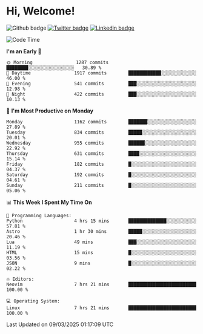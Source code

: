   # Hi, Welcome!
  ![Github badge](https://img.shields.io/github/followers/kraken-afk.svg?style=social&label=Follow&maxAge=2592000)
  [![Twitter badge](https://img.shields.io/badge/-Twitter-00acee?style=flat-square&logo=Twitter&logoColor=white)](https://twitter.com/trshppl)
  [![Linkedin badge](https://img.shields.io/badge/LinkedIn-0077B5?style=flat-square&logo=linkedin&logoColor=white)](https://www.linkedin.com/in/noveanrer)
<!--START_SECTION:waka-->
![Code Time](http://img.shields.io/badge/Code%20Time-832%20hrs%2054%20mins-blue)

**I'm an Early 🐤** 

```text
🌞 Morning                1287 commits        ████████░░░░░░░░░░░░░░░░░   30.89 % 
🌆 Daytime                1917 commits        ████████████░░░░░░░░░░░░░   46.00 % 
🌃 Evening                541 commits         ███░░░░░░░░░░░░░░░░░░░░░░   12.98 % 
🌙 Night                  422 commits         ███░░░░░░░░░░░░░░░░░░░░░░   10.13 % 
```
📅 **I'm Most Productive on Monday** 

```text
Monday                   1162 commits        ███████░░░░░░░░░░░░░░░░░░   27.89 % 
Tuesday                  834 commits         █████░░░░░░░░░░░░░░░░░░░░   20.01 % 
Wednesday                955 commits         ██████░░░░░░░░░░░░░░░░░░░   22.92 % 
Thursday                 631 commits         ████░░░░░░░░░░░░░░░░░░░░░   15.14 % 
Friday                   182 commits         █░░░░░░░░░░░░░░░░░░░░░░░░   04.37 % 
Saturday                 192 commits         █░░░░░░░░░░░░░░░░░░░░░░░░   04.61 % 
Sunday                   211 commits         █░░░░░░░░░░░░░░░░░░░░░░░░   05.06 % 
```


📊 **This Week I Spent My Time On** 

```text
💬 Programming Languages: 
Python                   4 hrs 15 mins       ██████████████░░░░░░░░░░░   57.81 % 
Astro                    1 hr 30 mins        █████░░░░░░░░░░░░░░░░░░░░   20.46 % 
Lua                      49 mins             ███░░░░░░░░░░░░░░░░░░░░░░   11.19 % 
HTML                     15 mins             █░░░░░░░░░░░░░░░░░░░░░░░░   03.56 % 
JSON                     9 mins              █░░░░░░░░░░░░░░░░░░░░░░░░   02.22 % 

🔥 Editors: 
Neovim                   7 hrs 21 mins       █████████████████████████   100.00 % 

💻 Operating System: 
Linux                    7 hrs 21 mins       █████████████████████████   100.00 % 
```


 Last Updated on 09/03/2025 01:17:09 UTC
<!--END_SECTION:waka-->
